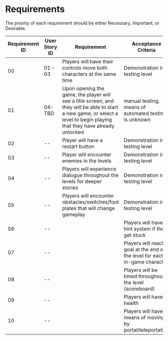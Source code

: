 # Requirements

The priority of each requirement should be either Necessary, Important, or Desirable.

| Requirement ID | User Story ID | Requirement | Acceptance Criteria | Effort | Priority | Status |
|----------------|---------------|-------------|---------------------|--------|----------|--------|
|            00 |           01 - 03 | Players will have their controls move both characters at the same time | Demonstration in a testing level | 8 | Necessary | To Do |
|            01 |           04-TBD | Upon opening the game, the player will see a title screen, and they will be able to start a new game, or select a level to  begin playing that they have already unlocked   | manual testing, means of automated testing is unknown | 13 | Necessary | Verified |
|            02 | -- | Player will have a restart button | Demonstration in a testing level | -- | -- | To Do |
|            03 | -- | Player will encounter enemies in the levels | Demonstration in a testing level | -- | -- | To Do |
|            04 | -- | Players will experience dialogue throughout the levels for deeper stories | Demonstration in a testing level | -- | -- | To Do |
|            05 | -- | Players will encounter obstacles/switches/foot plates that will change gameplay | Demonstration in a testing level | -- | -- | To Do |
|            06 | -- |  | Players will have a hint system if they get stuck | -- | -- | To Do |
|            07 | -- |  | Players will reach a goal at the end of the level for each in-game character | -- | -- | To Do |
|            08 | -- |  | Players will be timed throughout the level (scoreboard) | -- | -- | To Do |
|            09 | -- |  | Players will have health | -- | -- | To Do |
|            10 | -- |  | Players will have a means of moving by portal/teleportation| -- | -- | To Do |




